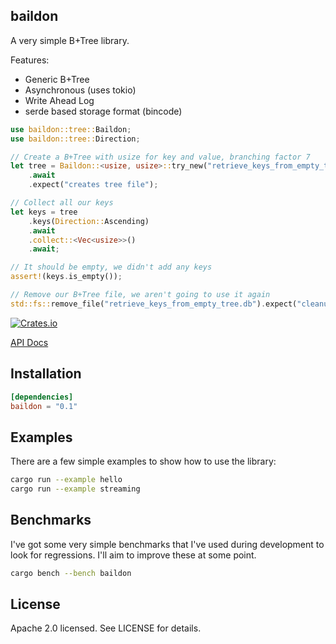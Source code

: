 ## baildon

A very simple B+Tree library.

Features:

 - Generic B+Tree
 - Asynchronous (uses tokio)
 - Write Ahead Log
 - serde based storage format (bincode)

```rust
use baildon::tree::Baildon;
use baildon::tree::Direction;

// Create a B+Tree with usize for key and value, branching factor 7
let tree = Baildon::<usize, usize>::try_new("retrieve_keys_from_empty_tree.db", 7)
    .await
    .expect("creates tree file");

// Collect all our keys
let keys = tree
    .keys(Direction::Ascending)
    .await
    .collect::<Vec<usize>>()
    .await;

// It should be empty, we didn't add any keys
assert!(keys.is_empty());

// Remove our B+Tree file, we aren't going to use it again
std::fs::remove_file("retrieve_keys_from_empty_tree.db").expect("cleanup");
```

[![Crates.io](https://img.shields.io/crates/v/baildon.svg)](https://crates.io/crates/baildon)

[API Docs](https://docs.rs/baildon/latest/baildon)

## Installation

```toml
[dependencies]
baildon = "0.1"
```

## Examples

There are a few simple examples to show how to use the library:

```sh
cargo run --example hello
cargo run --example streaming
```

## Benchmarks

I've got some very simple benchmarks that I've used during development to look for regressions. I'll aim to improve these at some point.

```sh
cargo bench --bench baildon
```

## License

Apache 2.0 licensed. See LICENSE for details.
